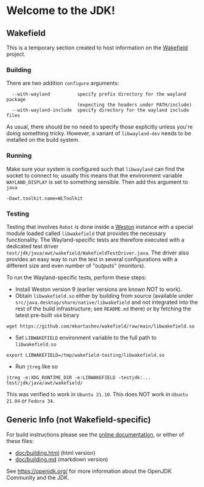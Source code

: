 # Welcome to the JDK!

## Wakefield
This is a temporary section created to host information on the
[Wakefield](https://wiki.openjdk.java.net/display/wakefield) project.

### Building
There are two addition `configure` arguments:
```
  --with-wayland          specify prefix directory for the wayland package
                          (expecting the headers under PATH/include)
  --with-wayland-include  specify directory for the wayland include files
```
As usual, there should be no need to specify those explicitly unless you're doing
something tricky.
However, a variant of `libwayland-dev` needs to be installed on the build system.

### Running
Make sure your system is configured such that `libwayland` can find the socket to connect to;
usually this means that the environment variable `WAYLAND_DISPLAY` is set to something
sensible. Then add this argument to `java`
```
-Dawt.toolkit.name=WLToolkit
```

### Testing
Testing that involves `Robot` is done inside a [Weston](https://gitlab.freedesktop.org/wayland/weston/)
instance with a special module loaded called `libwakefield`
that provides the necessary functionality. The Wayland-specific tests are therefore executed with a dedicated test driver
`test/jdk/java/awt/wakefield/WakefieldTestDriver.java`. The driver also provides an easy
way to run the test in several configurations with a different size and even number
of "outputs" (monitors).

To run the Wayland-specific tests, perform these steps:
* Install Weston version 9 (earlier versions are known NOT to work).
* Obtain `libwakefield.so` either by building from source (available under
`src/java.desktop/share/native/libwakefield` and not integrated into the rest of the
build infrastructure; see `README.md` there)
or by fetching the latest pre-built `x64` binary
```
wget https://github.com/mkartashev/wakefield/raw/main/libwakefield.so
```
* Set `LIBWAKEFIELD` environment variable to the full path to `libwakefield.so`
```
export LIBWAKEFIELD=/tmp/wakefield-testing/libwakefield.so
```
* Run `jtreg` like so
```
jtreg -e:XDG_RUNTIME_DIR -e:LIBWAKEFIELD -testjdk:... test/jdk/java/awt/wakefield/
```

This was verified to work in `Ubuntu 21.10`.
This does NOT work in `Ubuntu 21.04` or `Fedora 34`.

## Generic Info (not Wakefield-specific)
For build instructions please see the
[online documentation](https://openjdk.org/groups/build/doc/building.html),
or either of these files:

- [doc/building.html](doc/building.html) (html version)
- [doc/building.md](doc/building.md) (markdown version)

See <https://openjdk.org/> for more information about
the OpenJDK Community and the JDK.
